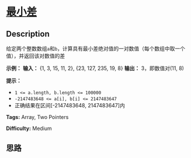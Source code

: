 # [最小差][title]

## Description

给定两个整数数组`a`和`b`，计算具有最小差绝对值的一对数值（每个数组中取一个值），并返回该对数值的差

**示例：**
            **输入：** {1, 3, 15, 11, 2}, {23, 127, 235, 19, 8}    **输出：** 3，即数值对(11, 8)    

**提示：**

  * `1 <= a.length, b.length <= 100000`
  * `-2147483648 <= a[i], b[i] <= 2147483647`
  * 正确结果在区间[-2147483648, 2147483647]内


**Tags:** Array, Two Pointers

**Difficulty:** Medium

## 思路

[title]: https://leetcode-cn.com/problems/smallest-difference-lcci
